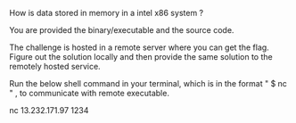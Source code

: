 How is data stored in memory in a intel x86 system ?

You are provided the binary/executable and the source code. 

The challenge is hosted in a remote server where you can get the flag. Figure out the solution locally and then provide the same solution to the remotely hosted service.

Run the below shell command in your terminal, which is in the format " $ nc <HOST> <PORT> " , to communicate with remote executable. 

nc 13.232.171.97 1234
